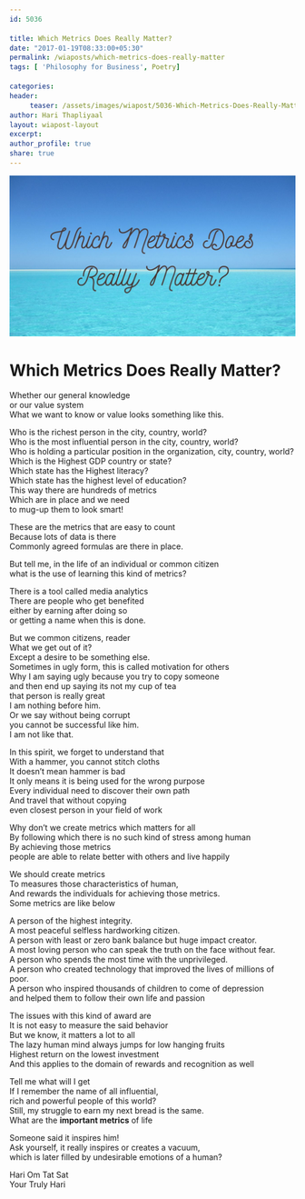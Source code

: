 ```yaml
--- 
id: 5036

title: Which Metrics Does Really Matter?
date: "2017-01-19T08:33:00+05:30"
permalink: /wiaposts/which-metrics-does-really-matter
tags: [ 'Philosophy for Business', Poetry]    

categories: 
header:
     teaser: /assets/images/wiapost/5036-Which-Metrics-Does-Really-Matter.jpg
author: Hari Thapliyaal 
layout: wiapost-layout
excerpt:  
author_profile: true 
share: true 
---
```


![Which Metrics Does Really Matter?](/assets/images/wiapost/5036-Which-Metrics-Does-Really-Matter.jpg)     
   
# Which Metrics Does Really Matter?
    
Whether our general knowledge     
or our value system     
What we want to know or value looks something like this.    
    
Who is the richest person in the city, country, world?     
Who is the most influential person in the city, country, world?     
Who is holding a particular position in the organization, city, country, world?     
Which is the Highest GDP country or state?     
Which state has the Highest literacy?     
Which state has the highest level of education?     
This way there are hundreds of metrics     
Which are in place and we need     
to mug-up them to look smart!    
    
These are the metrics that are easy to count     
Because lots of data is there     
Commonly agreed formulas are there in place.    
    
But tell me, in the life of an individual or common citizen     
what is the use of learning this kind of metrics?    
    
There is a tool called media analytics     
There are people who get benefited     
either by earning after doing so     
or getting a name when this is done.    
    
But we common citizens, reader     
What we get out of it?     
Except a desire to be something else.     
Sometimes in ugly form, this is called motivation for others     
Why I am saying ugly because you try to copy someone     
and then end up saying its not my cup of tea     
that person is really great     
I am nothing before him.     
Or we say without being corrupt     
you cannot be successful like him.     
I am not like that.    
    
In this spirit, we forget to understand that     
With a hammer, you cannot stitch cloths     
It doesn’t mean hammer is bad     
It only means it is being used for the wrong purpose     
Every individual need to discover their own path     
And travel that without copying     
even closest person in your field of work    
    
Why don’t we create metrics which matters for all     
By following which there is no such kind of stress among human     
By achieving those metrics     
people are able to relate better with others and live happily    
    
We should create metrics     
To measures those characteristics of human,     
And rewards the individuals for achieving those metrics.     
Some metrics are like below    
    
A person of the highest integrity.     
A most peaceful selfless hardworking citizen.     
A person with least or zero bank balance but huge impact creator.     
A most loving person who can speak the truth on the face without fear.     
A person who spends the most time with the unprivileged.     
A person who created technology that improved the lives of millions of poor.     
A person who inspired thousands of children to come of depression     
and helped them to follow their own life and passion    
    
The issues with this kind of award are     
It is not easy to measure the said behavior     
But we know, it matters a lot to all     
The lazy human mind always jumps for low hanging fruits     
Highest return on the lowest investment     
And this applies to the domain of rewards and recognition as well    
    
Tell me what will I get     
If I remember the name of all influential,     
rich and powerful people of this world?     
Still, my struggle to earn my next bread is the same.     
What are the **important metrics** of life    
    
Someone said it inspires him!     
Ask yourself, it really inspires or creates a vacuum,     
which is later filled by undesirable emotions of a human?    
    
Hari Om Tat Sat     
Your Truly Hari    
